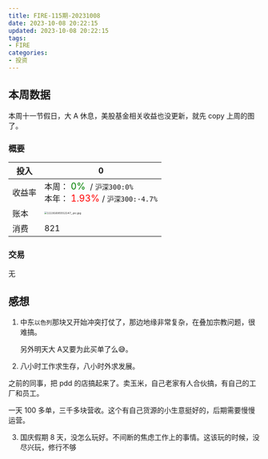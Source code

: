 ```yaml
---
title: FIRE-115期-20231008
date: 2023-10-08 20:22:15
updated: 2023-10-08 20:22:15
tags:
- FIRE
categories:
- 投资
---
```


## 本周数据

本周十一节假日，大 A 休息，美股基金相关收益也没更新，就先 copy 上周的图了。

### 概要

| 投入   | 0                                                            |
| ------ | ------------------------------------------------------------ |
| 收益率 | 本周：<font color="green" size=4> 0% </font> / `沪深300:0%`    <br />本年：<font color="red" size=4> 1.93% </font>/ `沪深300:-4.7%` |
| 账本   | <img src="https://s2.loli.net/2023/10/01/dzPIOMWDmCRTKtU.jpg" alt="11191695552147_.pic.jpg" style="zoom:33%;" /> |
| 消费   | 821                                                          |

### 交易

无

## 感想

1. 中东`以色列`那块又开始冲突打仗了，那边地缘非常复杂，在叠加宗教问题，很难搞。

   另外明天大 A又要为此买单了么😅。

2. 八小时工作求生存，八小时外求发展。

之前的同事，把 pdd 的店搞起来了。卖玉米，自己老家有人合伙搞，有自己的工厂和员工。

一天 100 多单，三千多块营收。这个有自己货源的小生意挺好的，后期需要慢慢运营。

3. 国庆假期 8 天，没怎么玩好。不间断的焦虑工作上的事情。这该玩的时候，没尽兴玩，修行不够
